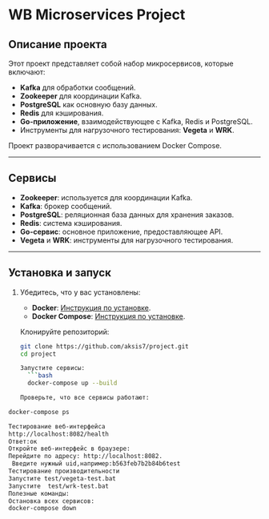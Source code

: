 # WB Microservices Project

## Описание проекта

Этот проект представляет собой набор микросервисов, которые включают:
- **Kafka** для обработки сообщений.
- **Zookeeper** для координации Kafka.
- **PostgreSQL** как основную базу данных.
- **Redis** для кэширования.
- **Go-приложение**, взаимодействующее с Kafka, Redis и PostgreSQL.
- Инструменты для нагрузочного тестирования: **Vegeta** и **WRK**.

Проект разворачивается с использованием Docker Compose.

---

## Сервисы

- **Zookeeper**: используется для координации Kafka.
- **Kafka**: брокер сообщений.
- **PostgreSQL**: реляционная база данных для хранения заказов.
- **Redis**: система кэширования.
- **Go-сервис**: основное приложение, предоставляющее API.
- **Vegeta** и **WRK**: инструменты для нагрузочного тестирования.

---

## Установка и запуск

1. Убедитесь, что у вас установлены:
   - **Docker**: [Инструкция по установке](https://docs.docker.com/get-docker/).
   - **Docker Compose**: [Инструкция по установке](https://docs.docker.com/compose/install/).

   Клонируйте репозиторий:
   ```bash
   git clone https://github.com/aksis7/project.git
   cd project
   
   Запустите сервисы:
     ```bash
     docker-compose up --build

   Проверьте, что все сервисы работают:
  ```bash
  docker-compose ps

Тестирование веб-интерфейса
 http://localhost:8082/health
 Ответ:ок
Откройте веб-интерфейс в браузере:
  Перейдите по адресу: http://localhost:8082.
   Введите нужный uid,например:b563feb7b2b84b6test
Тестирование производительности
  Запустите test/vegeta-test.bat
  Запустите  test/wrk-test.bat
Полезные команды:
Остановка всех сервисов:
docker-compose down
    
